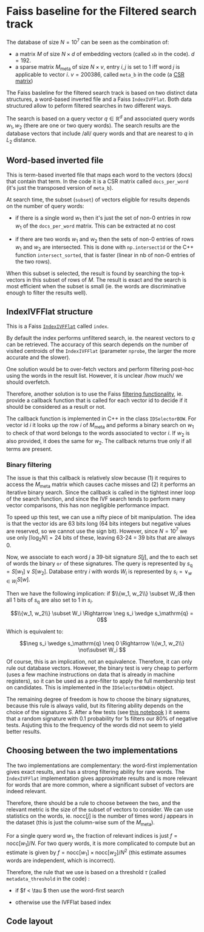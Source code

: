 
# Faiss baseline for the Filtered search track

The database of size $N=10^7$ can be seen as the combination of:

- a matrix $M$ of size $N \times d$ of embedding vectors (called `xb` in the code). $d=192$.
- a sparse matrix $M_\mathrm{meta}$ of size $N \times v$, entry $i,j$ is set to 1 iff word $j$ is applicable to vector $i$. $v=200386$, called `meta_b` in the code (a [CSR matrix](https://docs.scipy.org/doc/scipy/reference/generated/scipy.sparse.csr_matrix.html))

The Faiss basleline for the filtered search track is based on two distinct data structures, a word-based inverted file and a Faiss `IndexIVFFlat`. 
Both data structured allow to peform filtered searches in two different ways. 

The search is based on a query vector $q\in \mathbb{R}^d$ and associated query words $w_1, w_2$ (there are one or two query words). 
The search results are the database vectors that include /all/ query words and that are nearest to $q$ in $L_2$ distance. 

## Word-based inverted file 

This is term-based inverted file that maps each word to the vectors (docs) that contain that term.
In the code it is a CSR matrix called `docs_per_word` (it's just the transposed version of `meta_b`). 

At search time, the subset (`subset`) of vectors eligible for results depends on the number of query words: 

- if there is a single word $w_1$ then it's just the set of non-0 entries in row $w_1$ of the `docs_per_word` matrix.
This can be extracted at no cost

- if there are two words $w_1$ and $w_2$ then the sets of non-0 entries of rows $w_1$ and $w_2$ are intersected.
This is done with `np.intersect1d` or the C++ function `intersect_sorted`, that is faster (linear in nb of non-0 entries of the two rows).

When this subset is selected, the result is found by searching the top-k vectors in this subset of rows of $M$. 
The result is exact and the search is most efficient when the subset is small (ie. the words are discriminative enough to filter the results well). 

## IndexIVFFlat structure 

This is a Faiss [`IndexIVFFlat`](https://github.com/facebookresearch/faiss/wiki/The-index-factory#encodings) called `index`. 

By default the index performs unfiltered search, ie. the nearest vectors to $q$ can be retrieved. 
The accuracy of this search depends on the number of visited centroids of the `IndexIVFFlat` (parameter `nprobe`, the larger the more accurate and the slower). 

One solution would be to over-fetch vectors and perform filtering post-hoc using the words in the result list.
However, it is unclear /how much/ we should overfetch. 

Therefore, another solution is to use the Faiss [filtering functionality](https://github.com/facebookresearch/faiss/wiki/Setting-search-parameters-for-one-query#searching-in-a-subset-of-elements), ie. provide a callback function that is called for each vector id to decide if it should be considered as a result or not. 

The callback function is implemented in C++ in the class `IDSelectorBOW`. 
For vector id $i$ it looks up the row $i$ of $M_\mathrm{meta}$ and peforms a binary search on $w_1$ to check of that word belongs to the words associated to vector $i$.
If $w_2$ is also provided, it does the same for $w_2$. 
The callback returns true only if all terms are present. 

### Binary filtering 

The issue is that this callback is relatively slow because (1) it requires to access the $M_\mathrm{meta}$ matrix which causes cache misses and (2) it performs an iterative binary search. 
Since the callback is called in the tightest inner loop of the search function, and since the IVF search tends to perform many vector comparisons, this has non negligible performance impact. 

To speed up this test, we can use a nifty piece of bit manipulation. 
The idea is that the vector ids are 63 bits long (64 bits integers but negative values are reserved, so we cannot use the sign bit). 
However, since $N=10^7$ we use only $\lceil \log_2 N \rceil = 24$ bits of these, leaving 63-24 = 39 bits that are always 0. 

Now, we associate to each word $j$ a 39-bit signature $S[j]$, and the to each set of words the binary `or` of these signatures. 
The query is represented by $s_\mathrm{q} = S[w_1] \vee S[w_2]$. 
Database entry $i$ with words $W_i$ is represented by $s_i = \vee_{w\in W_i} S[w]$. 

Then we have the following implication: if $\\{w_1, w_2\\} \subset W_i$ then all 1 bits of $s_\mathrm{q}$ are also set to 1 in $s_i$. 

$$\\{w_1, w_2\\} \subset W_i \Rightarrow \neg s_i \wedge s_\mathrm{q} = 0$$

Which is equivalent to:

$$\neg s_i \wedge s_\mathrm{q} \neq 0 \Rightarrow \\{w_1, w_2\\} \not\subset W_i $$

Of course, this is an implication, not an equivalence. 
Therefore, it can only rule out database vectors. 
However, the binary test is very cheap to perform (uses a few machine instructions on data that is already in machine registers), so it can be used as a pre-filter to apply the full membership test on candidates. 
This is implemented in the `IDSelectorBOWBin` object. 

The remaining degree of freedom is how to choose the binary signatures, because this rule is always valid, but its filtering ability depends on the choice of the signatures $S$. 
After a few tests (see [this notebook](https://gist.github.com/mdouze/75103e4cef436510ac9b834f9a77496f#file-eval_binary_signatures-ipynb) ) it seems that a random signature with 0.1 probability for 1s filters our 80% of negative tests. 
Asjuting this to the frequency of the words did not seem to yield better results. 

## Choosing between the two implementations 

The two implementations are complementary: the word-first implementation gives exact results, and has a strong filtering ability for rare words. 
The `IndexIVFFlat` implementation gives approximate results and is more relevant for words that are more common, where a significant subset of vectors are indeed relevant. 

Therefore, there should be a rule to choose between the two, and the relevant metric is the size of the subset of vectors to consider. 
We can use statistics on the words, ie. $\mathrm{nocc}[j]$ is the number of times word $j$ appears in the dataset (this is just the column-wise sum of the $M_\mathrm{meta}$). 

For a single query word $w_1$, the fraction of relevant indices is just $f = \mathrm{nocc}[w_1] / N$.
For two query words, it is more complicated to compute but an estimate is given by $f = \mathrm{nocc}[w_1] \times \mathrm{nocc}[w_2] / N^2$ (this estimate assumes words are independent, which is incorrect). 

Therefore, the rule that we use is based on a threshold $\tau$ (called `metadata_threshold` in the code) : 

- if $f < \tau $ then use the word-first search

- otherwise use the IVFFlat based index

## Code layout 

